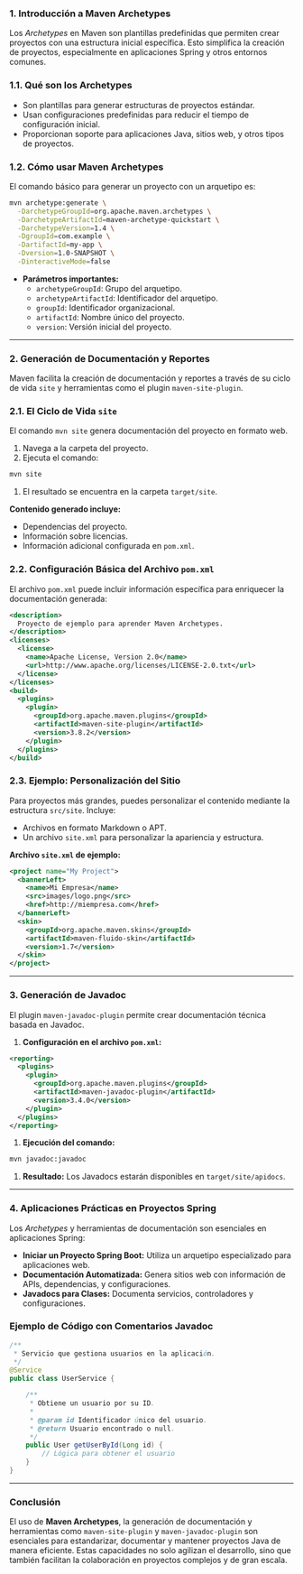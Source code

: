 ### **1. Introducción a Maven Archetypes**

Los *Archetypes* en Maven son plantillas predefinidas que permiten crear proyectos con una estructura inicial específica. Esto simplifica la creación de proyectos, especialmente en aplicaciones Spring y otros entornos comunes.

### **1.1. Qué son los Archetypes**

- Son plantillas para generar estructuras de proyectos estándar.
- Usan configuraciones predefinidas para reducir el tiempo de configuración inicial.
- Proporcionan soporte para aplicaciones Java, sitios web, y otros tipos de proyectos.

### **1.2. Cómo usar Maven Archetypes**

El comando básico para generar un proyecto con un arquetipo es:

```bash
mvn archetype:generate \
  -DarchetypeGroupId=org.apache.maven.archetypes \
  -DarchetypeArtifactId=maven-archetype-quickstart \
  -DarchetypeVersion=1.4 \
  -DgroupId=com.example \
  -DartifactId=my-app \
  -Dversion=1.0-SNAPSHOT \
  -DinteractiveMode=false

```

- **Parámetros importantes:**
    - `archetypeGroupId`: Grupo del arquetipo.
    - `archetypeArtifactId`: Identificador del arquetipo.
    - `groupId`: Identificador organizacional.
    - `artifactId`: Nombre único del proyecto.
    - `version`: Versión inicial del proyecto.

---

### **2. Generación de Documentación y Reportes**

Maven facilita la creación de documentación y reportes a través de su ciclo de vida `site` y herramientas como el plugin `maven-site-plugin`.

### **2.1. El Ciclo de Vida `site`**

El comando `mvn site` genera documentación del proyecto en formato web.

1. Navega a la carpeta del proyecto.
2. Ejecuta el comando:

```bash
mvn site

```

1. El resultado se encuentra en la carpeta `target/site`.

**Contenido generado incluye:**

- Dependencias del proyecto.
- Información sobre licencias.
- Información adicional configurada en `pom.xml`.

### **2.2. Configuración Básica del Archivo `pom.xml`**

El archivo `pom.xml` puede incluir información específica para enriquecer la documentación generada:

```xml
<description>
  Proyecto de ejemplo para aprender Maven Archetypes.
</description>
<licenses>
  <license>
    <name>Apache License, Version 2.0</name>
    <url>http://www.apache.org/licenses/LICENSE-2.0.txt</url>
  </license>
</licenses>
<build>
  <plugins>
    <plugin>
      <groupId>org.apache.maven.plugins</groupId>
      <artifactId>maven-site-plugin</artifactId>
      <version>3.8.2</version>
    </plugin>
  </plugins>
</build>

```

### **2.3. Ejemplo: Personalización del Sitio**

Para proyectos más grandes, puedes personalizar el contenido mediante la estructura `src/site`. Incluye:

- Archivos en formato Markdown o APT.
- Un archivo `site.xml` para personalizar la apariencia y estructura.

**Archivo `site.xml` de ejemplo:**

```xml
<project name="My Project">
  <bannerLeft>
    <name>Mi Empresa</name>
    <src>images/logo.png</src>
    <href>http://miempresa.com</href>
  </bannerLeft>
  <skin>
    <groupId>org.apache.maven.skins</groupId>
    <artifactId>maven-fluido-skin</artifactId>
    <version>1.7</version>
  </skin>
</project>

```

---

### **3. Generación de Javadoc**

El plugin `maven-javadoc-plugin` permite crear documentación técnica basada en Javadoc.

1. **Configuración en el archivo `pom.xml`:**

```xml
<reporting>
  <plugins>
    <plugin>
      <groupId>org.apache.maven.plugins</groupId>
      <artifactId>maven-javadoc-plugin</artifactId>
      <version>3.4.0</version>
    </plugin>
  </plugins>
</reporting>

```

1. **Ejecución del comando:**

```bash
mvn javadoc:javadoc

```

1. **Resultado:** Los Javadocs estarán disponibles en `target/site/apidocs`.

---

### **4. Aplicaciones Prácticas en Proyectos Spring**

Los *Archetypes* y herramientas de documentación son esenciales en aplicaciones Spring:

- **Iniciar un Proyecto Spring Boot:** Utiliza un arquetipo especializado para aplicaciones web.
- **Documentación Automatizada:** Genera sitios web con información de APIs, dependencias, y configuraciones.
- **Javadocs para Clases:** Documenta servicios, controladores y configuraciones.

### **Ejemplo de Código con Comentarios Javadoc**

```java
/**
 * Servicio que gestiona usuarios en la aplicación.
 */
@Service
public class UserService {

    /**
     * Obtiene un usuario por su ID.
     *
     * @param id Identificador único del usuario.
     * @return Usuario encontrado o null.
     */
    public User getUserById(Long id) {
        // Lógica para obtener el usuario
    }
}

```

---

### **Conclusión**

El uso de **Maven Archetypes**, la generación de documentación y herramientas como `maven-site-plugin` y `maven-javadoc-plugin` son esenciales para estandarizar, documentar y mantener proyectos Java de manera eficiente. Estas capacidades no solo agilizan el desarrollo, sino que también facilitan la colaboración en proyectos complejos y de gran escala.